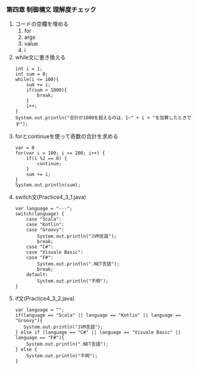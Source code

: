 ### 第四章 制御構文 理解度チェック       
1. コードの空欄を埋める       
    1. for      
    2. args     
    3. value        
    4. i
2. while文に書き換える                  
    ```
    int i = 1;
    int sum = 0;
    while(i <= 100){
        sum += i;
        if(sum > 1000){
            break;
        }
        i++;
    }     
    System.out.println("合計が1000を超えるのは、1~" + i + "を加算したときです");
    ```
3. forとcontinueを使って奇数の合計を求める      
    ```
    var = 0
    for(var i = 100; i <= 200; i++) {
        if(i %2 == 0) {
            continue;
        }
        sum += i;
    }
    System.out.println(sum);
    ```
4. switch文(Practice4_3_1.java)       
    ```
    var language = "---";
    switch(language) {
        case "Scala":
        case "Kotlin":
        case "Groovy":
            System.out.println("JVM言語");
            break;
        case "C#":
        case "Visuale Basic":
        case "F#":
            System.out.println(".NET言語");
            break;
        default:
            System.out.println("不明");
    }
5. if文(Practice4_3_2.java)     
    ```     
    var language = "";
    if(language == "Scala" || language == "Kotlin" || language == "Groovy"){
       System.out.println("JVM言語"); 
    } else if (language == "C#" || language == "Visuale Basic" || language == "F#"){
        System.out.println(".NET言語");
    } else {
        System.out.println("不明");
    }
    ``` 